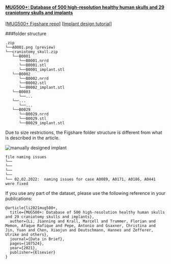 #### [MUG500+: Database of 500 high-resolution healthy human skulls and 29 craniotomy skulls and implants](https://www.sciencedirect.com/science/article/pii/S2352340921008003)

[[MUG500+ Figshare repo](https://figshare.com/articles/dataset/MUG500_Repository/9616319)]
[[Implant design tutorial](https://www.youtube.com/watch?v=FzaR3ydjaSc)]

###folder structure

```
.zip
└──A0001.png (preview)
└──craniotomy_skull.zip
   └──B0001
      └──B0001.nrrd
      └──B0001.stl
      └──B0001_implant.stl     
   └──B0002
      └──B0002.nrrd
      └──B0002.stl
      └──B0002_implant.stl   
   └──B0003
      └──...   
   └──...
      └──... 
   └──B0029  
      └──B0029.nrrd
      └──B0029.stl
      └──B0029_implant.stl  
```

Due to size restrictions, the Figshare folder structure is different from what is described in the article.  


![manually designed implant](https://ars.els-cdn.com/content/image/1-s2.0-S2352340921008003-gr4_lrg.jpg)



```dataset maintenance log
file naming issues 
└── 
└── 
└── 
└── 
└── 02.02.2022:  naming issues for case A0089, A0171, A0186, A0441 were fixed
```



If you use any part of the dataset, please use the following reference in your publications:

```
@article{li2021mug500+,
  title={MUG500+: Database of 500 high-resolution healthy human skulls and 29 craniotomy skulls and implants},
  author={Li, Jianning and Krall, Marcell and Trummer, Florian and Memon, Afaque Rafique and Pepe, Antonio and Gsaxner, Christina and Jin, Yuan and Chen, Xiaojun and Deutschmann, Hannes and Zefferer, Ulrike and others},
  journal={Data in Brief},
  pages={107524},
  year={2021},
  publisher={Elsevier}
}
```
